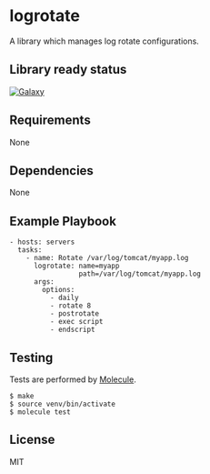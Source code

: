 logrotate
=========

A library which manages log rotate configurations.

Library ready status
--------------------

[![Galaxy](http://img.shields.io/badge/galaxy-ansible--logrotate-blue.svg?style=flat-square)](https://galaxy.ansible.com/list#/roles/1131)

Requirements
------------

None

Dependencies
------------

None

Example Playbook
----------------

    - hosts: servers
      tasks:
        - name: Rotate /var/log/tomcat/myapp.log
          logrotate: name=myapp
                     path=/var/log/tomcat/myapp.log
          args:
            options:
              - daily
              - rotate 8
              - postrotate
              - exec script
              - endscript

Testing
-------

Tests are performed by [Molecule](http://molecule.readthedocs.org/en/latest/).

    $ make
    $ source venv/bin/activate
    $ molecule test

License
-------

MIT

